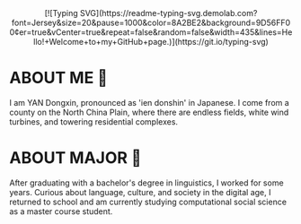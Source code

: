 <div align="center">
    [![Typing SVG](https://readme-typing-svg.demolab.com?font=Jersey&size=20&pause=1000&color=8A2BE2&background=9D56FF00&center=true&vCenter=true&repeat=false&random=false&width=435&lines=Hello!+Welcome+to+my+GitHub+page.)](https://git.io/typing-svg)
</div>

# ABOUT ME 🔭
I am YAN Dongxin, pronounced as 'ien donshin' in Japanese. 
I come from a county on the North China Plain, where there are endless fields, white wind turbines, and towering residential complexes.
# ABOUT MAJOR 🌱
After graduating with a bachelor's degree in linguistics, I worked for some years. 
Curious about language, culture, and society in the digital age, I returned to school and am currently studying computational social science as a master course student.
<!--
**IenDonshin/IenDonshin** is a ✨ _special_ ✨ repository because its `README.md` (this file) appears on your GitHub profile.

Here are some ideas to get you started:

- 🔭 I’m currently working on ...
- 🌱 I’m currently learning ...
- 👯 I’m looking to collaborate on ...
- 🤔 I’m looking for help with ...
- 💬 Ask me about ...
- 📫 How to reach me: ...
- 😄 Pronouns: ...
- ⚡ Fun fact: ...
-->
